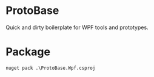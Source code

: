 # ProtoBase

Quick and dirty boilerplate for WPF tools and prototypes. 

# Package

```
nuget pack .\ProtoBase.Wpf.csproj
 ```